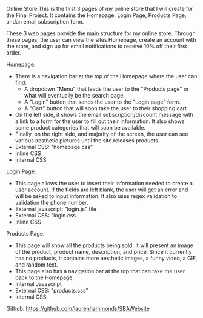 Online Store
  This is the first 3 pages of my online store that I will create for the Final Project. It contains the Homepage, Login Page, Products Page, andan email subscription form.
  
  These 3 web pages provide the main structure for my online store. Through these pages, the user can view the sites Homepage, create an account with the store, and sign up for email notifications to receive 10% off their first order. 
  
  Homepage:
  * There is a navigation bar at the top of the Homepage where the user can find:
      * A dropdown "Menu" that leads the user to the "Products page" or what will eventually be the search page. 
      * A "Login" button that sends the user to the "Login page" form. 
      * A "Cart" button that will soon take the user to their shopping cart. 
  * On the left side, it shows the email subscription/discount message with a link to a form for the user to fill out their information. It also shows some product categories that will soon be available.
  * Finally, on the right side, and majority of the screen, the user can see various aesthetic pictures until the site releases products.
  * External CSS: "homepage.css"
  * Inline CSS
  * Internal CSS
      
  Login Page:
  * This page allows the user to insert their information needed to create a user account. If the fields are left blank, the user will get an error and will be asked to input information. It also uses regex validation to validation the phone number.
  * External javascript: "login.js" file
  * External CSS: "login.css
  * Inline CSS
  
  Products Page:
  * This page will show all the products being sold. It will present an image of the product, product name, description, and price. Since it currently has no products, it contains more aesthetic images, a funny video, a GIF, and random text. 
  * This page also has a navigation bar at the top that can take the user back to the Homepage.
  * Internal Javascript
  * External CSS: "products.css"
  * Internal CSS
  
 Github: https://github.com/laurenhammonds/SBAWebsite
    
